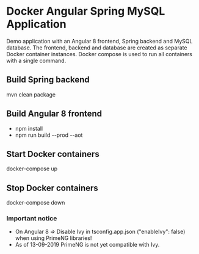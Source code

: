 # Docker Angular Spring MySQL Application
Demo application with an Angular 8 frontend, Spring backend and MySQL database.
The frontend, backend and database are created as separate Docker container instances.
Docker compose is used to run all containers with a single command.

## Build Spring backend
mvn clean package

## Build Angular 8 frontend
- npm install
- npm run build --prod --aot

## Start Docker containers
docker-compose up

## Stop Docker containers
docker-compose down

### Important notice
- On Angular 8 => Disable Ivy in tsconfig.app.json ("enableIvy": false) when using PrimeNG libraries!
- As of 13-09-2019 PrimeNG is not yet compatible with Ivy.